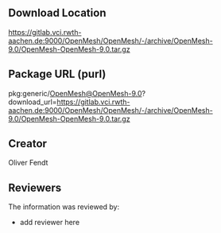 ## Download Location

https://gitlab.vci.rwth-aachen.de:9000/OpenMesh/OpenMesh/-/archive/OpenMesh-9.0/OpenMesh-OpenMesh-9.0.tar.gz

## Package URL (purl)

pkg:generic/OpenMesh@OpenMesh-9.0?download_url=https://gitlab.vci.rwth-aachen.de:9000/OpenMesh/OpenMesh/-/archive/OpenMesh-9.0/OpenMesh-OpenMesh-9.0.tar.gz

## Creator

Oliver Fendt

## Reviewers

The information was reviewed by:

* add reviewer here
